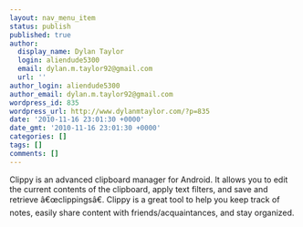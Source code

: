 ```yaml
---
layout: nav_menu_item
status: publish
published: true
author:
  display_name: Dylan Taylor
  login: aliendude5300
  email: dylan.m.taylor92@gmail.com
  url: ''
author_login: aliendude5300
author_email: dylan.m.taylor92@gmail.com
wordpress_id: 835
wordpress_url: http://www.dylanmtaylor.com/?p=835
date: '2010-11-16 23:01:30 +0000'
date_gmt: '2010-11-16 23:01:30 +0000'
categories: []
tags: []
comments: []
---
```

<p>Clippy is an advanced clipboard manager for Android. It allows you to edit the current contents of the clipboard, apply text filters, and save  and retrieve &acirc;&euro;&oelig;clippings&acirc;&euro;. Clippy is a great tool to help you keep track of notes, easily share content with friends&#47;acquaintances, and stay organized.</p>
